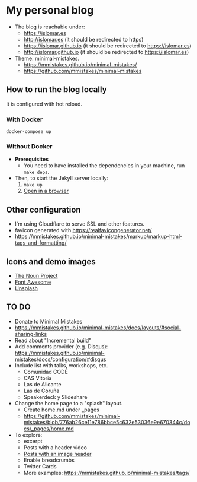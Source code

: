 # My personal blog
* The blog is reachable under:
    * https://islomar.es
    * http://islomar.es (it should be redirected to https)
    * https://islomar.github.io (it should be redirected to https://islomar.es)
    * http://islomar.github.io (it should be redirected to https://islomar.es)
* Theme: minimal-mistakes.
    * https://mmistakes.github.io/minimal-mistakes/
    * https://github.com/mmistakes/minimal-mistakes


## How to run the blog locally
It is configured with hot reload.

### With Docker
`docker-compose up`

### Without Docker
* **Prerequisites** 
    * You need to have installed the dependencies in your machine, run `make deps`.
* Then, to start the Jekyll server locally:
    1. `make up`
    2. [Open in a browser](http://127.0.0.1:4000/)


## Other configuration
* I'm using Cloudflare to serve SSL and other features.
* favicon generated with https://realfavicongenerator.net/
* https://mmistakes.github.io/minimal-mistakes/markup/markup-html-tags-and-formatting/


## Icons and demo images
* [The Noun Project](https://thenounproject.com/)
* [Font Awesome](https://fontawesome.com/)
* [Unsplash](https://unsplash.com/)


## TO DO
* Donate to Minimal Mistakes
* https://mmistakes.github.io/minimal-mistakes/docs/layouts/#social-sharing-links
* Read about "Incremental build"
* Add comments provider (e.g. Disqus): https://mmistakes.github.io/minimal-mistakes/docs/configuration/#disqus
* Include list with talks, workshops, etc.
    * Comunidad CODE
    * CAS Vitoria
    * Las de Alicante
    * Las de Coruña
    * Speakerdeck y Slideshare
* Change the home page to a "splash" layout.
    * Create home.md under _pages
    * https://github.com/mmistakes/minimal-mistakes/blob/776ab26ce11e786bbce5c632e53036e9e670344c/docs/_pages/home.md
* To explore:  
    * excerpt
    * Posts with a header video
    * [Posts with an image header](https://mmistakes.github.io/minimal-mistakes/docs/layouts/#headers)
    * Enable breadcrumbs
    * Twitter Cards
    * More examples: https://mmistakes.github.io/minimal-mistakes/tags/
